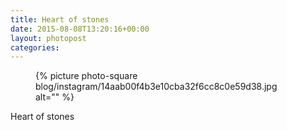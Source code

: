 ```yaml
---
title: Heart of stones
date: 2015-08-08T13:20:16+00:00
layout: photopost
categories:
---
```


<figure class="photo photo--square">
  {% picture photo-square blog/instagram/14aab00f4b3e10cba32f6cc8c0e59d38.jpg alt="" %}
</figure>

Heart of stones
